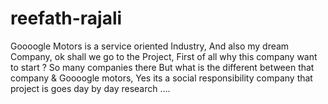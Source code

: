 # reefath-rajali
Goooogle Motors is a service oriented Industry, And also my dream Company, ok shall we go to the  Project, First of all why this company want to start ? So many companies there But what is the different between that company &amp; Goooogle motors, Yes its a social responsibility company that project is goes day by day research .... 
